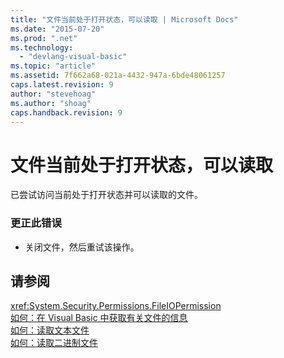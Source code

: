 ```yaml
---
title: "文件当前处于打开状态，可以读取 | Microsoft Docs"
ms.date: "2015-07-20"
ms.prod: ".net"
ms.technology: 
  - "devlang-visual-basic"
ms.topic: "article"
ms.assetid: 7f662a68-021a-4432-947a-6bde48061257
caps.latest.revision: 9
author: "stevehoag"
ms.author: "shoag"
caps.handback.revision: 9
---
```

# 文件当前处于打开状态，可以读取
已尝试访问当前处于打开状态并可以读取的文件。  
  
### 更正此错误  
  
-   关闭文件，然后重试该操作。  
  
## 请参阅  
 <xref:System.Security.Permissions.FileIOPermission>   
 [如何：在 Visual Basic 中获取有关文件的信息](http://msdn.microsoft.com/zh-cn/ca0720ec-f40e-4c11-9748-0ce1685c78f0)   
 [如何：读取文本文件](../../visual-basic/developing-apps/programming/drives-directories-files/how-to-read-from-text-files.md)   
 [如何：读取二进制文件](../../visual-basic/developing-apps/programming/drives-directories-files/how-to-read-from-binary-files.md)
